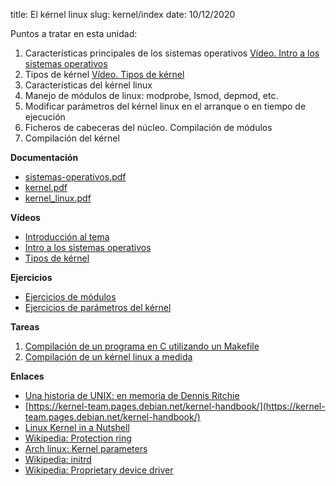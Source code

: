 title: El kérnel linux
slug: kernel/index
date: 10/12/2020

Puntos a tratar en esta unidad:

1. Características principales de los sistemas operativos [Vídeo. Intro a los sistemas operativos](https://youtu.be/qcQo5Yffll0)
1. Tipos de kérnel [Vídeo. Tipos de kérnel](https://youtu.be/fmU3if8b_1A)
1. Características del kérnel linux
1. Manejo de módulos de linux: modprobe, lsmod, depmod, etc.
1. Modificar parámetros del kérnel linux en el arranque o en tiempo de ejecución
1. Ficheros de cabeceras del núcleo. Compilación de módulos
1. Compilación del kérnel

**Documentación**

* [sistemas-operativos.pdf]({static}/doc/sistemas-operativos.pdf)
* [kernel.pdf]({static}/doc/kernel.pdf)
* [kernel_linux.pdf]({static}/doc/kernel_linux.pdf)

**Vídeos**

* [Introducción al tema](https://www.youtube.com/watch?v=t57Y7cNAv7k)
* [Intro a los sistemas operativos](https://youtu.be/qcQo5Yffll0)
* [Tipos de kérnel](https://youtu.be/fmU3if8b_1A)

**Ejercicios**

* [Ejercicios de módulos]({filename}./ejercicios-modulos.md)
* [Ejercicios de parámetros del kérnel]({filename}./ejercicios-parametros.md)

**Tareas**

1. [Compilación de un programa en C utilizando un Makefile]({filename}./makefile.md)
1. [Compilación de un kérnel linux a medida]({filename}./compilacion-kernel.md)

**Enlaces**

* [Una historia de UNIX: en memoria de Dennis Ritchie](http://architecnologia.es/una-historia-de-unix-en-memoria-de-dennis-ritchie)
* [https://kernel-team.pages.debian.net/kernel-handbook/](https://kernel-team.pages.debian.net/kernel-handbook/)
* [Linux Kernel in a Nutshell](http://www.kroah.com/lkn/)
* [Wikipedia: Protection ring](https://en.wikipedia.org/wiki/Protection_ring)
* [Arch linux: Kernel parameters](https://wiki.archlinux.org/index.php/kernel_parameters)
* [Wikipedia: initrd](https://es.wikipedia.org/wiki/Initrd)
* [Wikipedia: Proprietary device driver](https://en.wikipedia.org/wiki/Proprietary_device_driver)
